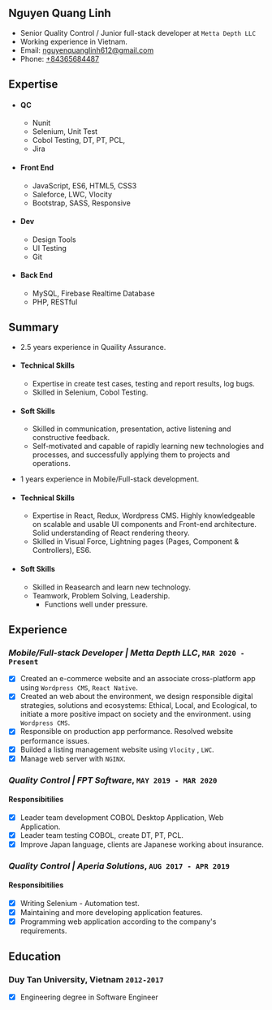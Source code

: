 ## Nguyen Quang Linh

* Senior Quality Control / Junior full-stack developer at `Metta Depth LLC`
* Working experience in Vietnam.
* Email: [nguyenquanglinh612@gmail.com](mailto:nguyenquanglinh612@gmail.com)
* Phone: [+84365684487](tel:+84365684487)

## Expertise

* #### QC
	* Nunit
	* Selenium, Unit Test
	* Cobol Testing, DT, PT, PCL, 
	* Jira

* #### Front End
	* JavaScript, ES6, HTML5, CSS3
	* Saleforce, LWC, Vlocity
	* Bootstrap, SASS, Responsive

* #### Dev
	* Design Tools
	* UI Testing
	* Git
	
* #### Back End
	* MySQL, Firebase Realtime Database
	* PHP, RESTful

## Summary

* 2.5 years experience in Quaility Assurance.
* #### Technical Skills
    * Expertise in create test cases, testing and report results, log bugs.
    * Skilled in Selenium, Cobol Testing.

* #### Soft Skills
    * Skilled in communication, presentation, active listening and constructive feedback.
    * Self-motivated and capable of rapidly learning new technologies and processes, and successfully applying them to projects and operations.

* 1 years experience in Mobile/Full-stack development.
* #### Technical Skills
    * Expertise in React, Redux, Wordpress CMS. Highly knowledgeable on scalable and usable UI components and Front-end architecture. Solid understanding of React rendering theory.
    * Skilled in Visual Force, Lightning pages (Pages, Component & Controllers), ES6.

* #### Soft Skills
    * Skilled in Reasearch and learn new technology.
    * Teamwork, Problem Solving, Leadership.
		* Functions well under pressure.

## Experience

### *Mobile/Full-stack Developer | Metta Depth LLC*, `MAR 2020 - Present`
- [x] Created an e-commerce website and an associate cross-platform app using `Wordpress CMS`, `React Native`.
- [x] Created an web about the environment, we design responsible digital strategies, solutions and ecosystems: Ethical, Local, and Ecological, to initiate a more positive impact on society and the environment. using `Wordpress CMS`.
- [x] Responsible on production app performance. Resolved website performance issues.
- [x] Builded a listing management website using `Vlocity` , `LWC`.
- [x] Manage web server with `NGINX`.

### *Quality Control | FPT Software*, `MAY 2019 - MAR 2020`
#### Responsibitilies
- [x] Leader team development COBOL Desktop Application,
Web Application.
- [x] Leader team testing COBOL, create DT, PT, PCL.
- [x] Improve Japan language, clients are Japanese working
about insurance.

### *Quality Control | Aperia Solutions*, `AUG 2017 - APR 2019`
#### Responsibitilies
- [x] Writing Selenium - Automation test.
- [x] Maintaining and more developing application features.
- [x] Programming web application according to the company's
requirements.

## Education

### Duy Tan University, Vietnam `2012-2017`
- [x] Engineering degree in Software Engineer
